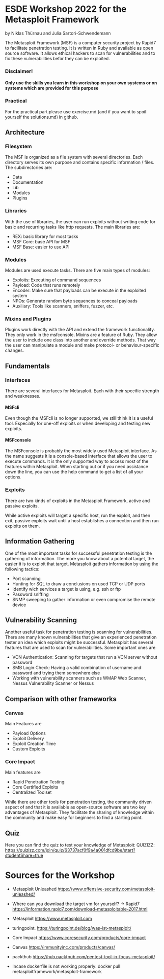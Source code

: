 # ESDE Workshop 2022 for the Metasploit Framework
by Niklas Thürnau and Julia Sartori-Schwendemann

The Metasploit Framework (MSF) is a computer security project by Rapid7 to facilitate penetration testing. It is written in Ruby and available as open source software. It allows ethical hackers to scan for vulnerabilities and to fix these vulnerabilities befor they can be exploited.

### Disclaimer!
#### Only use the skills you learn in this workshop on your own systems or on systems which are provided for this purpose

### Practical
For the practical part please use exercise.md (and if you want to spoil yourself the solutions.md) in github. 

## Architecture
### Filesystem
The MSF is organized as a file system with several directories. Each directory serves its own purpose and contains specific information / files.
The subdirectories are:
* Data
* Documentation
* Lib
* Modules
* Plugins

### Libraries
With the use of libraries, the user can run exploits without writing code for basic and recurring tasks like http requests.
The main libraries are:
* REX: basic library for most tasks
* MSF Core: base API for MSF
* MSF Base: easier to use API

### Modules
Modules are used execute tasks.
There are five main types of modules:
* Exploits: Executing of command sequences
* Payload: Code that runs remotely
* Encoder: Make sure that payloads can be execute in the exploited system
* NPOs: Generate random byte sequences to conceal payloads
* Auxiliary: Tools like scanners, sniffers, fuzzer, etc.

### Mixins and Plugins
Plugins work directly with the API and extend the framework functionality. They only work in the msfconsole.
Mixins are a feature of Ruby. They allow the user to include one class into another and override methods. That way the user can manipulate a module and make protocol- or behaviour-specific changes.

## Fundamentals

### Interfaces
There are several interfaces for Metasploit. Each with their specific strength and weaknesses. 
#### MSFcli
Even though the MSFcli is no longer supported, we still think it is a useful tool. Especially for one-off exploits or when developing and testing new exploits.
#### MSFconsole
The MSFconsole is probably the most widely used Metasploit interface. As the name suggests it is a console-based interface that allows the user to execute commands. It is the only supported way to access most of the features within Metasploit. 
When starting out or if you need assistance down the line, you can use the help command to get a list of all your options.

### Exploits
There are two kinds of exploits in the Metasploit Framework, active and passive exploits.

While active exploits will target a specific host, run the exploit, and then exit, passive exploits wait until a host establishes a connection and then run exploits on them.

## Information Gathering
One of the most important tasks for successful penetration testing is the gathering of information. The more you know about a potential target, the easier it is to exploit that target.
Metasploit gathers information by using the following tactics:
* Port scanning
* Hunting for SQL to draw a conclusions on used TCP or UDP ports
* Identify wich services a target is using, e.g. ssh or ftp
* Password sniffing
* SNMP sweeping to gather information or even compromise the remote device

## Vulnerability Scanning
Another useful task for penetration testing is scanning for vulnerabilities. There are many known vulnerabilities that give an experienced penetration tester an idea which exploits might be successful. Metasploit has several features that are used to scan for vulnerabilities.
Some important ones are:
* VCN Authentication: Scanning for targets that run a VCN server without password
* SMB Login Check: Having a valid combination of username and password and trying them somewhere else
* Working with vulnerability scanners such as WMAP Web Scanner, Nessus Vulnerability Scanner or Nessus

## Comparison with other frameworks

### Canvas
Main Features are 
* Payload Options
* Exploit Delivery
* Exploit Creation Time
* Custom Exploits

### Core Impact
Main features are
* Rapid Penetration Testing
* Core Certified Exploits
* Centralized Toolset

While there are other tools for penetration testing, the community driven aspect of and that it is available as open-source software are two key advantages of Metasploit. They facilitate the sharing of knowledge within the community and make easy for beginners to find a starting point.

## Quiz

Here you can find the quiz to test your knowledge of Metasploit:
QUIZIZZ: https://quizizz.com/join/quiz/63737acf0f9a4a001dfcd9be/start?studentShare=true

# Sources for the Workshop

* Metasploit Unleashed https://www.offensive-security.com/metasploit-unleashed/

* Where can you download the target vm for yourself?
-> Rapid7 https://information.rapid7.com/download-metasploitable-2017.html

* Metasploit https://www.metasploit.com

* turingpoint. https://turingpoint.de/blog/was-ist-metasploit/

* Core Impact https://www.coresecurity.com/products/core-impact

* Canvas https://immunityinc.com/products/canvas/

* packthub https://hub.packtpub.com/pentest-tool-in-focus-metasploit/ 


* Incase dockerfile is not working properly: docker pull metasploitframework/metasploit-framework
